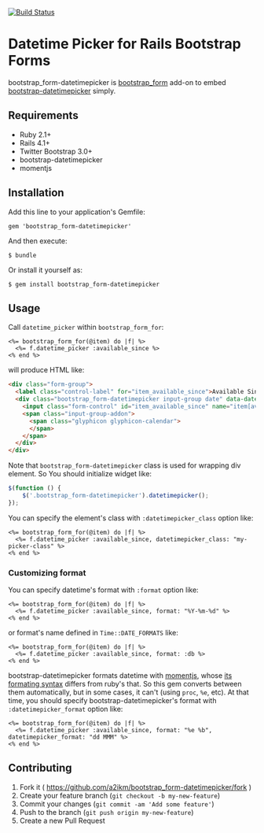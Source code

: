 [![Build Status](https://travis-ci.org/a2ikm/bootstrap_form-datetimepicker.svg?branch=master)](https://travis-ci.org/a2ikm/bootstrap_form-datetimepicker)

# Datetime Picker for Rails Bootstrap Forms

bootstrap_form-datetimepicker is [bootstrap_form](http://rubygems.org/gems/bootstrap_form) add-on to embed [bootstrap-datetimepicker](http://eonasdan.github.io/bootstrap-datetimepicker/) simply.

## Requirements

* Ruby 2.1+
* Rails 4.1+
* Twitter Bootstrap 3.0+
* bootstrap-datetimepicker
* momentjs

## Installation

Add this line to your application's Gemfile:

    gem 'bootstrap_form-datetimepicker'

And then execute:

    $ bundle

Or install it yourself as:

    $ gem install bootstrap_form-datetimepicker

## Usage

Call `datetime_picker` within `bootstrap_form_for`:

```erb
<%= bootstrap_form_for(@item) do |f| %>
  <%= f.datetime_picker :available_since %>
<% end %>
```

will produce HTML like:

```html
<div class="form-group">
  <label class="control-label" for="item_available_since">Available Since</label>
  <div class="bootstrap_form-datetimepicker input-group date" data-date-format="YYYY-MM-DD HH:mm:ss ZZ">
    <input class="form-control" id="item_available_since" name="item[available_since]" type="text" value="1955-10-23 11:22:33" />
    <span class="input-group-addon">
      <span class="glyphicon glyphicon-calendar">
      </span>
    </span>
  </div>
</div>
```

Note that `bootstrap_form-datetimepicker` class is used for wrapping div element. So You should initialize widget like:

```javascript
$(function () {
    $('.bootstrap_form-datetimepicker').datetimepicker();
});
```

You can specify the element's class with `:datetimepicker_class` option like:

```erb
<%= bootstrap_form_for(@item) do |f| %>
  <%= f.datetime_picker :available_since, datetimepicker_class: "my-picker-class" %>
<% end %>
```


### Customizing format

You can specify datetime's format with `:format` option like:

```erb
<%= bootstrap_form_for(@item) do |f| %>
  <%= f.datetime_picker :available_since, format: "%Y-%m-%d" %>
<% end %>
```

or format's name defined in `Time::DATE_FORMATS` like:

```erb
<%= bootstrap_form_for(@item) do |f| %>
  <%= f.datetime_picker :available_since, format: :db %>
<% end %>
```

bootstrap-datetimepicker formats datetime with [momentjs](http://momentjs.com), whose [its formating syntax](http://momentjs.com/docs/#/parsing/string-format/) differs from ruby's that. So this gem converts between them automatically, but in some cases, it can't (using `proc`, `%e`, etc). At that time, you should specify bootstrap-datetimepicker's format with `:datetimepicker_format` option like:

```erb
<%= bootstrap_form_for(@item) do |f| %>
  <%= f.datetime_picker :available_since, format: "%e %b", datetimepicker_format: "dd MMM" %>
<% end %>
```


## Contributing

1. Fork it ( https://github.com/a2ikm/bootstrap_form-datetimepicker/fork )
2. Create your feature branch (`git checkout -b my-new-feature`)
3. Commit your changes (`git commit -am 'Add some feature'`)
4. Push to the branch (`git push origin my-new-feature`)
5. Create a new Pull Request

